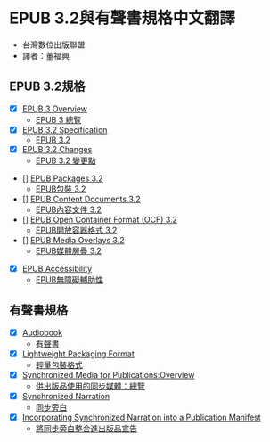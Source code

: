 # EPUB 3.2與有聲書規格中文翻譯

- 台灣數位出版聯盟
- 譯者：董福興

## EPUB 3.2規格

- [x]  [EPUB 3 Overview](https://www.w3.org/publishing/epub3/epub-overview.html)
    - [EPUB 3 總覽](https://bobbytung.github.io/EPUB32forTC/HTML/epub-overview.html)
- [x]  [EPUB 3.2 Specification](https://www.w3.org/publishing/epub3/epub-spec.html)
    - [EPUB 3.2](https://bobbytung.github.io/EPUB32forTC/HTML/epub-spec.html)
- [x]  [EPUB 3.2 Changes](https://www.w3.org/publishing/epub3/epub-changes.html)
    - [EPUB 3.2 變更點](https://bobbytung.github.io/EPUB32forTC/HTML/epub-spec.html)
- []  [EPUB Packages 3.2](https://www.w3.org/publishing/epub3/epub-packages.html)
    - [EPUB包裝 3.2](https://bobbytung.github.io/EPUB32forTC/HTML/epub-packages.html)
- []  [EPUB Content Documents 3.2](https://www.w3.org/publishing/epub3/epub-contentdocs.html)
    - [EPUB內容文件 3.2](https://bobbytung.github.io/EPUB32forTC/HTML/epub-contentdocs.html)
- []  [EPUB Open Container Format (OCF) 3.2](https://www.w3.org/publishing/epub3/epub-ocf.html)
    - [EPUB開放容器格式 3.2](https://bobbytung.github.io/EPUB32forTC/HTML/epub-ocf.html)
- []  [EPUB Media Overlays 3.2](https://www.w3.org/publishing/epub3/epub-mediaoverlays.html)
    - [EPUB媒體層疊 3.2](https://bobbytung.github.io/EPUB32forTC/HTML/epub-mediaoverlays.html)
- [x]  [EPUB Accessibility](https://www.w3.org/Submission/epub-a11y/)
    - [EPUB無障礙輔助性](https://bobbytung.github.io/EPUB32forTC/HTML/epub-accessibility.html)

## 有聲書規格

- [x]  [Audiobook](https://www.w3.org/TR/audiobooks/)
    - [有聲書](https://bobbytung.github.io/EPUB32forTC/HTML/audiobooks.html)
- [x]  [Lightweight Packaging Format](https://www.w3.org/TR/lpf/)
    - [輕量包裝格式](https://bobbytung.github.io/EPUB32forTC/HTML/lpf.html)
- [x]  [Synchronized Media for Publications:Overview](https://w3c.github.io/sync-media-pub/)
    - [供出版品使用的同步媒體：總覽](https://bobbytung.github.io/EPUB32forTC/HTML/synchronized-media-for-publications.html)
- [x]  [Synchronized Narration](https://w3c.github.io/sync-media-pub/synchronized-narration.html)
    - [同步旁白](https://bobbytung.github.io/EPUB32forTC/HTML/synchronized-narration.html)
- [x]  [Incorporating Synchronized Narration into a Publication Manifest](https://w3c.github.io/sync-media-pub/incorporating-synchronized-narration)
    - [將同步旁白整合進出版品宣告](https://bobbytung.github.io/EPUB32forTC/HTML/incorporating-synchronized-narration.html)
